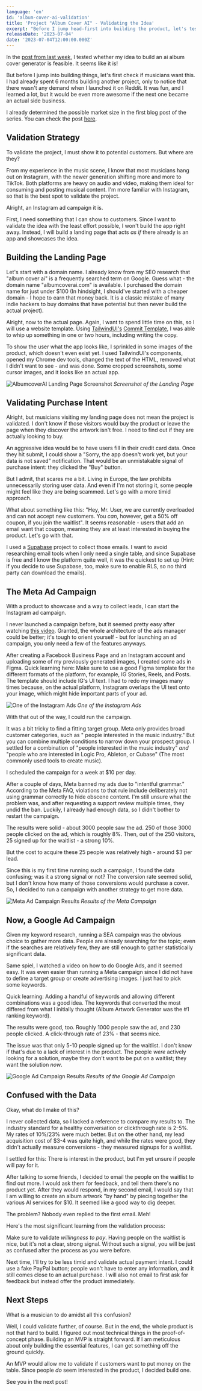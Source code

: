 ```yaml
---
language: 'en'
id: 'album-cover-ai-validation'
title: 'Project "Album Cover AI" - Validating the Idea'
excerpt: "Before I jump head-first into building the product, let's test the waters first. I want to see actual interest from musicians! The best way? A fake marketing campaign."
releaseDate: '2023-07-04'
date: '2023-07-04T12:00:00.000Z'
---
```


In the [post from last week](/articles/album-cover-ai-proof-of-concept), I tested whether my idea to build an ai album cover generator is feasible. It seems like it is!

But before I jump into building things, let's first check if musicians want this. I had already spent 6 months building another project, only to notice that there wasn't any demand when I launched it on Reddit. It was fun, and I learned a lot, but it would be even more awesome if the next one became an actual side business.

I already determined the possible market size in the first blog post of the series. You can check the post [here](/articles/album-cover-ai-idea).

## Validation Strategy

To validate the project, I must show it to potential customers. But where are they?

From my experience in the music scene, I know that most musicians hang out on Instagram, with the newer generation shifting more and more to TikTok. Both platforms are heavy on audio and video, making them ideal for consuming and posting musical content. I'm more familiar with Instagram, so that is the best spot to validate the project.

Alright, an Instagram ad campaign it is.

First, I need something that I can show to customers. Since I want to validate the idea with the least effort possible, I won't build the app right away. Instead, I will build a landing page that acts _as if_ there already is an app and showcases the idea.

## Building the Landing Page

Let's start with a domain name. I already know from my SEO research that "album cover ai" is a frequently searched term on Google. Guess what - the domain name "albumcoverai.com" is available. I purchased the domain name for just under $100
(In hindsight, I should've started with a cheaper domain - I hope to earn that money back. It is a classic mistake of many indie hackers to buy domains that have potential but then never build the actual project).

Alright, now to the actual page. Again, I want to spend little time on this, so I will use a website template. Using [TailwindUI's](https://tailwindui.com/) [Commit Template](https://commit.tailwindui.com/), I was able to whip up something in one or two hours, including writing the copy.

To show the user what the app looks like, I sprinkled in some images of the product, which doesn't even exist yet. I used TailwindUI's components, opened my Chrome dev tools, changed the text of the HTML, removed what I didn't want to see - and was done. Some cropped screenshots, some cursor images, and it looks like an actual app.

![AlbumcoverAI Landing Page Screenshot](/assets/blog/images/albumcoverai_landing_screenshot.png)
_Screenshot of the Landing Page_

## Validating Purchase Intent

Alright, but musicians visiting my landing page does not mean the project is validated. I don't know if those visitors would buy the product or leave the page when they discover the artwork isn't free. I need to find out if they are actually looking to buy.

An aggressive idea would be to have users fill in their credit card data. Once they hit submit, I could show a "Sorry, the app doesn't work yet, but your data is not saved" notification. That would be an unmistakable signal of purchase intent: they clicked the "Buy" button.

But I admit, that scares me a bit. Living in Europe, the law prohibits unnecessarily storing user data. And even if I'm not storing it, some people might feel like they are being scammed. Let's go with a more timid approach.

What about something like this: "Hey, Mr. User, we are currently overloaded and can not accept new customers. You _can_, however, get a 50% off coupon, if you join the waitlist". It seems reasonable - users that add an email want that coupon, meaning they are at least interested in buying the product. Let's go with that.

I used a [Supabase](https://supabase.com) project to collect those emails. I want to avoid researching email tools when I only need a single table, and since Supabase is free and I know the platform quite well, it was the quickest to set up (Hint: if you decide to use Supabase, too, make sure to enable RLS, so no third party can download the emails).

## The Meta Ad Campaign

With a product to showcase and a way to collect leads, I can start the Instagram ad campaign.

I never launched a campaign before, but it seemed pretty easy after watching [this video](https://www.youtube.com/watch?v=n83QDJXXpGs). Granted, the whole architecture of the ads manager could be better; it's tough to orient yourself - but for launching an ad campaign, you only need a few of the features anyways.

After creating a Facebook Business Page and an Instagram account and uploading some of my previously generated images, I created some ads in Figma. Quick learning here: Make sure to use a good Figma template for the different formats of the platform, for example, IG Stories, Reels, and Posts. The template should include IG's UI text. I had to redo my images many times because, on the actual platform, Instagram overlaps the UI text onto your image, which might hide important parts of your ad.

![One of the Instagram Ads](/assets/blog/images/albumcoverai_instagram_ad.png)
_One of the Instagram Ads_

With that out of the way, I could run the campaign.

It was a bit tricky to find a fitting target group. Meta only provides broad customer categories, such as " people interested in the music industry." But you can combine multiple conditions to narrow down your prospect group. I settled for a combination of "people interested in the music industry" _and_ "people who are interested in Logic Pro, Ableton, or Cubase" (The most commonly used tools to create music).

I scheduled the campaign for a week at $10 per day.

After a couple of days, Meta banned my ads due to "intentful grammar." According to the Meta FAQ, violations to that rule include deliberately not using grammar correctly to hide obscene content. I'm still unsure what the problem was, and after requesting a support review multiple times, they undid the ban. Luckily, I already had enough data, so I didn't bother to restart the campaign.

The results were solid - about 3000 people saw the ad. 250 of those 3000 people clicked on the ad, which is roughly 8%. Then, out of the 250 visitors, 25 signed up for the waitlist - a strong 10%.

But the cost to acquire these 25 people was relatively high - around $3 per lead.

Since this is my first time running such a campaign, I found the data confusing; was it a strong signal or not? The conversion rate seemed solid, but I don't know how many of those conversions would purchase a cover. So, I decided to run a campaign with another strategy to get more data.

![Meta Ad Campaign Results](/assets/blog/images/albumcoverai_meta_rates.png)
_Results of the Meta Campaign_

## Now, a Google Ad Campaign

Given my keyword research, running a SEA campaign was the obvious choice to gather more data. People are already searching for the topic; even if the searches are relatively few, they are still enough to gather statistically significant data.

Same spiel, I watched a video on how to do Google Ads, and it seemed easy. It was even easier than running a Meta campaign since I did not have to define a target group or create advertising images. I just had to pick some keywords.

Quick learning: Adding a handful of keywords and allowing different combinations was a good idea. The keywords that converted the most differed from what I initially thought (Album Artwork Generator was the #1 ranking keyword).

The results were good, too. Roughly 1000 people saw the ad, and 230 people clicked. A click-through rate of 23% - that seems nice.

The issue was that only 5-10 people signed up for the waitlist. I don't know if that's due to a lack of interest in the product. The people _were_ actively looking for a solution, maybe they don't want to be put on a waitlist; they want the solution _now_.

![Google Ad Campaign Results](/assets/blog/images/albumcoverai_SEA_rates.png)
_Results of the Google Ad Campaign_

## Confused with the Data

Okay, what do I make of this?

I never collected data, so I lacked a reference to compare my results to. The industry standard for a healthy conversation or clickthrough rate is 2-5%. My rates of 10%/23% were much better. But on the other hand, my lead acquisition cost of $3-4 was quite high, and while the rates were good, they didn't actually measure conversions - they measured signups for a waitlist.

I settled for this: There is interest in the product, but I'm yet unsure if people will pay for it.

After talking to some friends, I decided to email the people on the waitlist to find out more. I would ask them for feedback, and tell them there's no product yet. After they would respond, in my second email, I would say that I am willing to create an album artwork "by hand" by piecing together the various AI services for $10. It seemed like a good way to dig deeper.

The problem? Nobody even replied to the first email. Meh!

Here's the most significant learning from the validation process:

Make sure to validate _willingness to pay_. Having people on the waitlist is nice, but it's not a clear, strong signal. Without such a signal, you will be just as confused after the process as you were before.

Next time, I'll try to be less timid and validate actual payment intent. I could use a fake PayPal button; people won't have to enter any information, and it still comes close to an actual purchase. I will also not email to first ask for feedback but instead offer the product immediately.

## Next Steps

What is a musician to do amidst all this confusion?

Well, I could validate further, of course. But in the end, the whole product is not that hard to build. I figured out most technical things in the proof-of-concept phase. Building an MVP is straight forward. If I am meticulous about only building the essential features, I can get something off the ground quickly.

An MVP would allow me to validate if customers want to put money on the table. Since people _do_ seem interested in the product, I decided build one.

See you in the next post!
